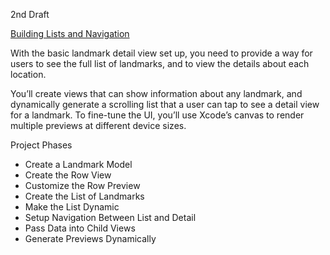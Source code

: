 2nd Draft

[Building Lists and Navigation](https://developer.apple.com/tutorials/swiftui/building-lists-and-navigation)

With the basic landmark detail view set up, you need to provide a way for users to see the full list of landmarks, and to view the details about each location.

You’ll create views that can show information about any landmark, and dynamically generate a scrolling list that a user can tap to see a detail view for a landmark.
To fine-tune the UI, you’ll use Xcode’s canvas to render multiple previews at different device sizes.

Project Phases
* Create a Landmark Model
* Create the Row View
* Customize the Row Preview
* Create the List of Landmarks
* Make the List Dynamic
* Setup Navigation Between List and Detail
* Pass Data into Child Views
* Generate Previews Dynamically
  
